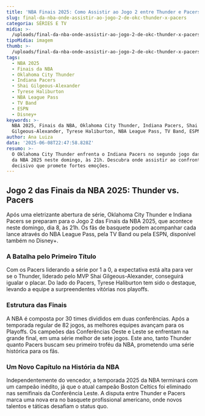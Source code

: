 ```yaml
---
title: 'NBA Finais 2025: Como Assistir ao Jogo 2 entre Thunder e Pacers'
slug: final-da-nba-onde-assistir-ao-jogo-2-de-okc-thunder-x-pacers
categoria: SÉRIES E TV
midia: >-
  /uploads/final-da-nba-onde-assistir-ao-jogo-2-de-okc-thunder-x-pacers-thumb.png
tipoMidia: imagem
thumb: >-
  /uploads/final-da-nba-onde-assistir-ao-jogo-2-de-okc-thunder-x-pacers-thumb.png
tags:
  - NBA 2025
  - Finais da NBA
  - Oklahoma City Thunder
  - Indiana Pacers
  - Shai Gilgeous-Alexander
  - Tyrese Haliburton
  - NBA League Pass
  - TV Band
  - ESPN
  - Disney+
keywords: >-
  NBA 2025, Finais da NBA, Oklahoma City Thunder, Indiana Pacers, Shai
  Gilgeous-Alexander, Tyrese Haliburton, NBA League Pass, TV Band, ESPN, Disney+
author: Ana Luiza
data: '2025-06-08T22:47:58.828Z'
resumo: >-
  O Oklahoma City Thunder enfrenta o Indiana Pacers no segundo jogo das Finais
  da NBA 2025 neste domingo, às 21h. Descubra onde assistir ao confronto
  decisivo que promete fortes emoções.
---
```


## Jogo 2 das Finais da NBA 2025: Thunder vs. Pacers

Após uma eletrizante abertura de série, Oklahoma City Thunder e Indiana Pacers se preparam para o Jogo 2 das Finais da NBA 2025, que acontece neste domingo, dia 8, às 21h. Os fãs de basquete podem acompanhar cada lance através do NBA League Pass, pela TV Band ou pela ESPN, disponível também no Disney+.

### A Batalha pelo Primeiro Título

Com os Pacers liderando a série por 1 a 0, a expectativa está alta para ver se o Thunder, liderado pelo MVP Shai Gilgeous-Alexander, conseguirá igualar o placar. Do lado do Pacers, Tyrese Haliburton tem sido o destaque, levando a equipe a surpreendentes vitórias nos playoffs.

### Estrutura das Finais

A NBA é composta por 30 times divididos em duas conferências. Após a temporada regular de 82 jogos, as melhores equipes avançam para os Playoffs. Os campeões das Conferências Oeste e Leste se enfrentam na grande final, em uma série melhor de sete jogos. Este ano, tanto Thunder quanto Pacers buscam seu primeiro troféu da NBA, prometendo uma série histórica para os fãs.

### Um Novo Capítulo na História da NBA

Independentemente do vencedor, a temporada 2025 da NBA terminará com um campeão inédito, já que o atual campeão Boston Celtics foi eliminado nas semifinais da Conferência Leste. A disputa entre Thunder e Pacers marca uma nova era no basquete profissional americano, onde novos talentos e táticas desafiam o status quo.
